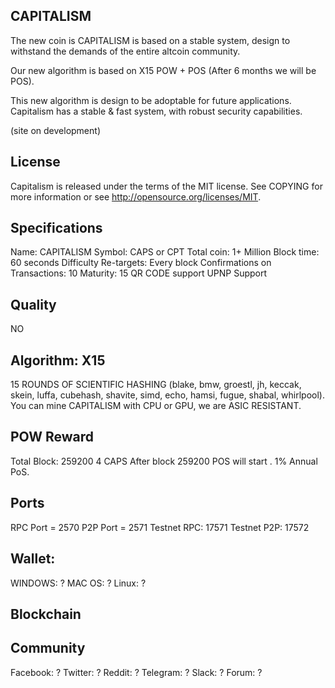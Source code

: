 ## CAPITALISM

The new coin is CAPITALISM is based on a stable system, design to withstand the demands of the entire altcoin community.

Our new algorithm is based on X15 POW + POS (After 6 months we will be POS).

This new algorithm is design to be adoptable for future applications. Capitalism has a stable & fast system, with robust security capabilities.

(site on development)

## License

Capitalism is released under the terms of the MIT license. See COPYING for more information or see http://opensource.org/licenses/MIT.


## Specifications

Name: CAPITALISM
Symbol: CAPS or CPT
Total coin: 1+ Million 
Block time: 60 seconds 
Difficulty Re-targets: Every block Confirmations on Transactions: 10 
Maturity: 15
QR CODE support
UPNP Support



## Quality

NO

## Algorithm: X15

15 ROUNDS OF SCIENTIFIC HASHING (blake, bmw, groestl, jh, keccak, skein, luffa, cubehash, shavite, simd, echo, hamsi, fugue, shabal, whirlpool). You can mine CAPITALISM with CPU or GPU, we are ASIC RESISTANT.

## POW Reward
Total Block: 259200 
4 CAPS After block 259200 POS will start . 1% Annual PoS.

## Ports

RPC Port = 2570
P2P Port = 2571
Testnet RPC: 17571
Testnet P2P: 17572 

## Wallet:
 
WINDOWS: ?
MAC OS:  ?
Linux: ?

## Blockchain 



## Community

Facebook: ?
Twitter: ?
Reddit: ?
Telegram: ?
Slack: ?
Forum: ?

